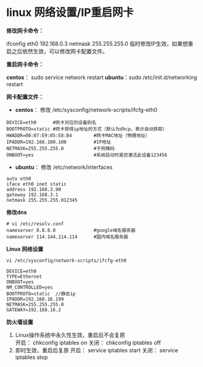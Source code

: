 # linux 网络设置/IP重启网卡

**修改网卡命令：**

ifconfig eth0 192.168.0.3 netmask 255.255.255.0 
临时修改IP生效，如果想重启之后依然生效，可以修改网卡配置文件。

**重启网卡命令：**

**centos**： sudo service network restart 
**ubuntu**：sudo /etc/init.d/networking restart

**网卡配置文件：**

- **centos**： 修改 /etc/sysconfig/network-scripts/ifcfg-eth0

```
DEVICE=eth0      #网卡对应的设备别名
BOOTPROTO=static #网卡获得ip地址的方式（默认为dhcp，表示自动获取）
HWADDR=00:07:E9:05:E8:B4        #网卡MAC地址（物理地址）
IPADDR=192.168.100.100          #IP地址
NETMASK=255.255.255.0           #子网掩码 
ONBOOT=yes                      #系统启动时是否激活此设备123456
```

- **ubuntu**： 修改 /etc/network/interfaces

```
auto eth0
iface eth0 inet static
address 192.168.3.90
gateway 192.168.3.1
netmask 255.255.255.012345
```

**修改dns**

```
# vi /etc/resolv.conf
nameserver 8.8.8.8              #google域名服务器
nameserver 114.144.114.114      #国内域名服务器
```
**Linux 网络设置**

```
vi /etc/sysconfig/network-scripts/ifcfg-eth0
```

```
DEVICE=eth0
TYPE=Ethernet
ONBOOT=yes
NM_CONTROLLED=yes
BOOTPROTO=static  //静态ip
IPADDR=192.168.16.199
NETMASK=255.255.255.0
GATEWAY=192.168.16.2

```

**防火墙设置**

1) Linux操作系统中永久性生效，重启后不会复原  
开启： chkconfig iptables on
关闭： chkconfig iptables off
2) 即时生效，重启后复原
开启： service iptables start
关闭： service iptables stop